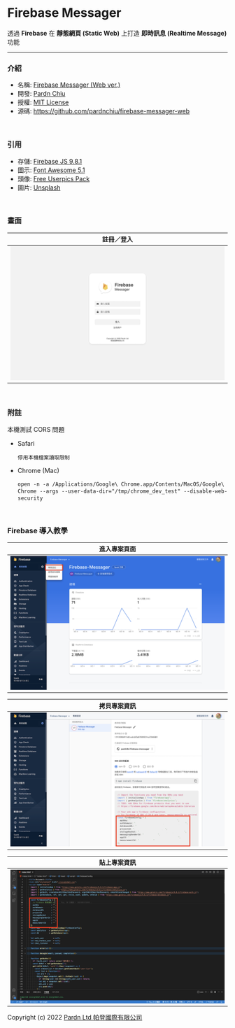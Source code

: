 # Firebase Messager

透過 **Firebase** 在 **靜態網頁 (Static Web)** 上打造 **即時訊息 (Realtime Message)** 功能

***

### 介紹

- 名稱: [Firebase Messager (Web ver.)](https://pardnchiu.github.io/firebase-messager-web/)
- 開發: [Pardn Chiu](mailto:chiuchingwei@icloud.com)
- 授權: [MIT License](./LICENSE)
- 源碼: https://github.com/pardnchiu/firebase-messager-web

<br>

### 引用

- 存儲: [Firebase JS 9.8.1](https://firebase.google.com/docs/web/setup)
- 圖示: [Font Awesome 5.1](https://fontawesome.com)
- 頭像: [Free Userpics Pack](https://userpics.craftwork.design)
- 圖片: [Unsplash]()

<br>

### 畫面

| 註冊／登入 |
| --- |
| ![login](./preview/login.png)

<br>

### 附註

本機測試 CORS 問題

- Safari 
  ```
  停用本機檔案讀取限制
  ```
- Chrome (Mac)
  ```
  open -n -a /Applications/Google\ Chrome.app/Contents/MacOS/Google\ Chrome --args --user-data-dir="/tmp/chrome_dev_test" --disable-web-security
  ```

<br>

### Firebase 導入教學

| 進入專案頁面 |
| --- |
| ![project-index](./preview/project-index.png) |

| 拷貝專案資訊 |
| --- |
| ![project-index](./preview/copy-data.png) |

| 貼上專案資訊 |
| --- |
| ![project-index](./preview/paste-data.png) |

Copyright (c) 2022 [Pardn Ltd 帕登國際有限公司](mailto:mail@pardn.ltd)